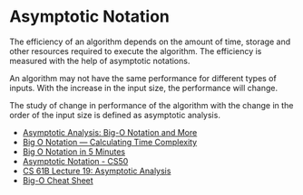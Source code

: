 # Asymptotic Notation

The efficiency of an algorithm depends on the amount of time, storage and other resources required to execute the algorithm. The efficiency is measured with the help of asymptotic notations.

An algorithm may not have the same performance for different types of inputs. With the increase in the input size, the performance will change.

The study of change in performance of the algorithm with the change in the order of the input size is defined as asymptotic analysis.

- [Asymptotic Analysis: Big-O Notation and More](https://www.programiz.com/dsa/asymptotic-notations)
- [Big O Notation — Calculating Time Complexity](https://www.youtube.com/watch?v=Z0bH0cMY0E8)
- [Big O Notation in 5 Minutes](https://www.youtube.com/watch?v=__vX2sjlpXU)
- [Asymptotic Notation - CS50](https://www.youtube.com/watch?v=iOq5kSKqeR4)
- [CS 61B Lecture 19: Asymptotic Analysis](https://archive.org/details/ucberkeley_webcast_VIS4YDpuP98)
- [Big-O Cheat Sheet](https://www.bigocheatsheet.com/)
